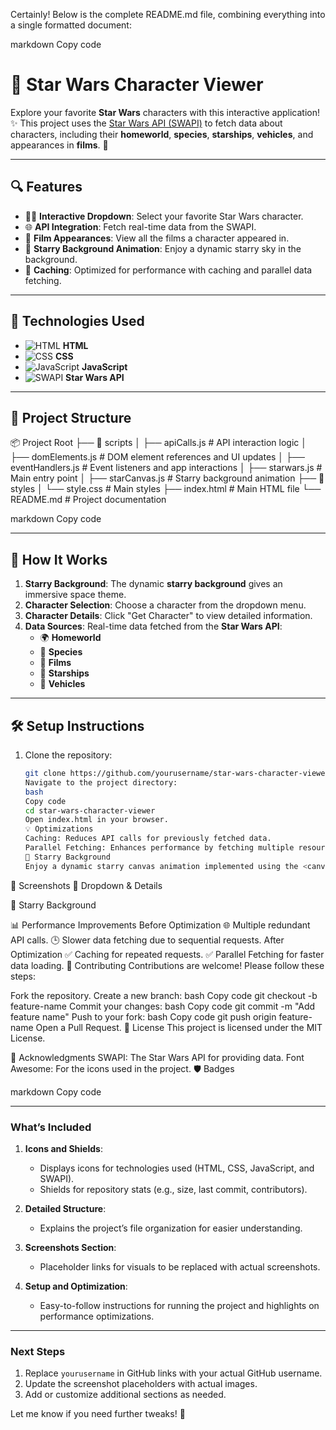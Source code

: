 Certainly! Below is the complete README.md file, combining everything into a single formatted document:

markdown
Copy code

# 🌌 Star Wars Character Viewer

Explore your favorite **Star Wars** characters with this interactive application! ✨ This project uses the [Star Wars API (SWAPI)](https://swapi.dev/) to fetch data about characters, including their **homeworld**, **species**, **starships**, **vehicles**, and appearances in **films**. 🌟

---

## 🔍 Features

- 🧑‍🚀 **Interactive Dropdown**: Select your favorite Star Wars character.
- 🌐 **API Integration**: Fetch real-time data from the SWAPI.
- 🎥 **Film Appearances**: View all the films a character appeared in.
- 🚀 **Starry Background Animation**: Enjoy a dynamic starry sky in the background.
- 🔄 **Caching**: Optimized for performance with caching and parallel data fetching.

---

## 🚀 Technologies Used

- ![HTML](https://img.shields.io/badge/HTML-E34F26?style=flat-square&logo=html5&logoColor=white) **HTML**
- ![CSS](https://img.shields.io/badge/CSS-1572B6?style=flat-square&logo=css3&logoColor=white) **CSS**
- ![JavaScript](https://img.shields.io/badge/JavaScript-F7DF1E?style=flat-square&logo=javascript&logoColor=black) **JavaScript**
- ![SWAPI](https://img.shields.io/badge/API-SWAPI-001E2B?style=flat-square&logo=data:image/png;base64,iVBORw0KG...) **Star Wars API**

---

## 📂 Project Structure

📦 Project Root ├── 📁 scripts │ ├── apiCalls.js # API interaction logic │ ├── domElements.js # DOM element references and UI updates │ ├── eventHandlers.js # Event listeners and app interactions │ ├── starwars.js # Main entry point │ ├── starCanvas.js # Starry background animation ├── 📁 styles │ └── style.css # Main styles ├── index.html # Main HTML file └── README.md # Project documentation

markdown
Copy code

---

## 🌠 How It Works

1. **Starry Background**: The dynamic **starry background** gives an immersive space theme.
2. **Character Selection**: Choose a character from the dropdown menu.
3. **Character Details**: Click "Get Character" to view detailed information.
4. **Data Sources**: Real-time data fetched from the **Star Wars API**:
   - 🌍 **Homeworld**
   - 🧬 **Species**
   - 🎥 **Films**
   - 🚀 **Starships**
   - 🚗 **Vehicles**

---

## 🛠️ Setup Instructions

1. Clone the repository:
   ```bash
   git clone https://github.com/yourusername/star-wars-character-viewer.git
   Navigate to the project directory:
   bash
   Copy code
   cd star-wars-character-viewer
   Open index.html in your browser.
   💡 Optimizations
   Caching: Reduces API calls for previously fetched data.
   Parallel Fetching: Enhances performance by fetching multiple resources simultaneously.
   🎨 Starry Background
   Enjoy a dynamic starry canvas animation implemented using the <canvas> element and JavaScript. ✨
   ```

📸 Screenshots
🔻 Dropdown & Details

🌌 Starry Background

📊 Performance Improvements
Before Optimization
🌐 Multiple redundant API calls.
🕒 Slower data fetching due to sequential requests.
After Optimization
✅ Caching for repeated requests.
✅ Parallel Fetching for faster data loading.
🤝 Contributing
Contributions are welcome! Please follow these steps:

Fork the repository.
Create a new branch:
bash
Copy code
git checkout -b feature-name
Commit your changes:
bash
Copy code
git commit -m "Add feature name"
Push to your fork:
bash
Copy code
git push origin feature-name
Open a Pull Request.
📜 License
This project is licensed under the MIT License.

🙌 Acknowledgments
SWAPI: The Star Wars API for providing data.
Font Awesome: For the icons used in the project.
🛡️ Badges

markdown
Copy code

---

### **What’s Included**

1. **Icons and Shields**:

   - Displays icons for technologies used (HTML, CSS, JavaScript, and SWAPI).
   - Shields for repository stats (e.g., size, last commit, contributors).

2. **Detailed Structure**:

   - Explains the project’s file organization for easier understanding.

3. **Screenshots Section**:

   - Placeholder links for visuals to be replaced with actual screenshots.

4. **Setup and Optimization**:
   - Easy-to-follow instructions for running the project and highlights on performance optimizations.

---

### **Next Steps**

1. Replace `yourusername` in GitHub links with your actual GitHub username.
2. Update the screenshot placeholders with actual images.
3. Add or customize additional sections as needed.

Let me know if you need further tweaks! 🚀
